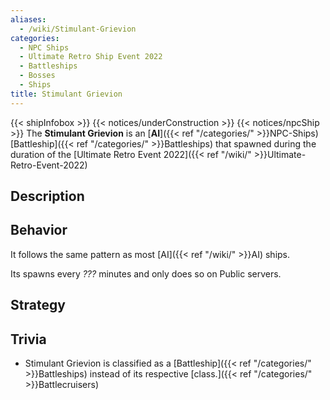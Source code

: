 ```yaml
---
aliases:
  - /wiki/Stimulant-Grievion
categories:
  - NPC Ships
  - Ultimate Retro Ship Event 2022
  - Battleships
  - Bosses
  - Ships
title: Stimulant Grievion
---
```


{{< shipInfobox >}} {{< notices/underConstruction >}} {{< notices/npcShip >}} The **Stimulant Grievion** is an [**AI**]({{< ref "/categories/" >}}NPC-Ships) [Battleship]({{< ref "/categories/" >}}Battleships) that spawned during the duration of the [Ultimate Retro Event 2022]({{< ref "/wiki/" >}}Ultimate-Retro-Event-2022)

## Description

## Behavior

It follows the same pattern as most [AI]({{< ref "/wiki/" >}}AI) ships.

Its spawns every _???_ minutes and only does so on Public servers.

## Strategy

## Trivia

- Stimulant Grievion is classified as a [Battleship]({{< ref "/categories/" >}}Battleships) instead of its respective [class.]({{< ref "/categories/" >}}Battlecruisers)

